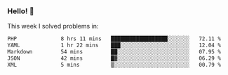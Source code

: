 ### Hello! 👋

This week I solved problems in:

<!--START_SECTION:waka-->

```txt
PHP              8 hrs 11 mins   ██████████████████░░░░░░░   72.11 %
YAML             1 hr 22 mins    ███░░░░░░░░░░░░░░░░░░░░░░   12.04 %
Markdown         54 mins         ██░░░░░░░░░░░░░░░░░░░░░░░   07.95 %
JSON             42 mins         █▓░░░░░░░░░░░░░░░░░░░░░░░   06.29 %
XML              5 mins          ▒░░░░░░░░░░░░░░░░░░░░░░░░   00.79 %
```

<!--END_SECTION:waka-->

